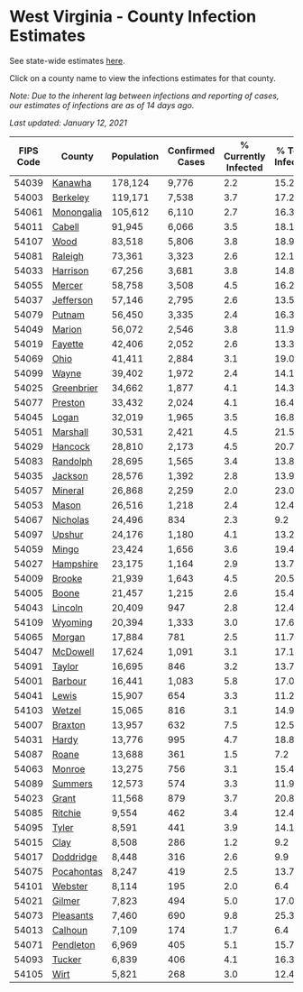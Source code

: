 # West Virginia - County Infection Estimates

See state-wide estimates [here](/infections/us-wv).

Click on a county name to view the infections estimates for that county.

*Note: Due to the inherent lag between infections and reporting of cases, our estimates of infections are as of 14 days ago.*

*Last updated: January 12, 2021*

|   FIPS Code |                   County |   Population |   Confirmed Cases |   % Currently Infected |   % Total Infected |
|-------------|--------------------------|--------------|-------------------|------------------------|--------------------|
|       54039 |       [Kanawha](kanawha) |      178,124 |             9,776 |                    2.2 |               15.2 |
|       54003 |     [Berkeley](berkeley) |      119,171 |             7,538 |                    3.7 |               17.2 |
|       54061 | [Monongalia](monongalia) |      105,612 |             6,110 |                    2.7 |               16.3 |
|       54011 |         [Cabell](cabell) |       91,945 |             6,066 |                    3.5 |               18.1 |
|       54107 |             [Wood](wood) |       83,518 |             5,806 |                    3.8 |               18.9 |
|       54081 |       [Raleigh](raleigh) |       73,361 |             3,323 |                    2.6 |               12.1 |
|       54033 |     [Harrison](harrison) |       67,256 |             3,681 |                    3.8 |               14.8 |
|       54055 |         [Mercer](mercer) |       58,758 |             3,508 |                    4.5 |               16.2 |
|       54037 |   [Jefferson](jefferson) |       57,146 |             2,795 |                    2.6 |               13.5 |
|       54079 |         [Putnam](putnam) |       56,450 |             3,335 |                    2.4 |               16.3 |
|       54049 |         [Marion](marion) |       56,072 |             2,546 |                    3.8 |               11.9 |
|       54019 |       [Fayette](fayette) |       42,406 |             2,052 |                    2.6 |               13.3 |
|       54069 |             [Ohio](ohio) |       41,411 |             2,884 |                    3.1 |               19.0 |
|       54099 |           [Wayne](wayne) |       39,402 |             1,972 |                    2.4 |               14.1 |
|       54025 | [Greenbrier](greenbrier) |       34,662 |             1,877 |                    4.1 |               14.3 |
|       54077 |       [Preston](preston) |       33,432 |             2,024 |                    4.1 |               16.4 |
|       54045 |           [Logan](logan) |       32,019 |             1,965 |                    3.5 |               16.8 |
|       54051 |     [Marshall](marshall) |       30,531 |             2,421 |                    4.5 |               21.5 |
|       54029 |       [Hancock](hancock) |       28,810 |             2,173 |                    4.5 |               20.7 |
|       54083 |     [Randolph](randolph) |       28,695 |             1,565 |                    3.4 |               13.8 |
|       54035 |       [Jackson](jackson) |       28,576 |             1,392 |                    2.8 |               13.9 |
|       54057 |       [Mineral](mineral) |       26,868 |             2,259 |                    2.0 |               23.0 |
|       54053 |           [Mason](mason) |       26,516 |             1,218 |                    2.4 |               12.4 |
|       54067 |     [Nicholas](nicholas) |       24,496 |               834 |                    2.3 |                9.2 |
|       54097 |         [Upshur](upshur) |       24,176 |             1,180 |                    4.1 |               13.2 |
|       54059 |           [Mingo](mingo) |       23,424 |             1,656 |                    3.6 |               19.4 |
|       54027 |   [Hampshire](hampshire) |       23,175 |             1,164 |                    2.9 |               13.7 |
|       54009 |         [Brooke](brooke) |       21,939 |             1,643 |                    4.5 |               20.5 |
|       54005 |           [Boone](boone) |       21,457 |             1,215 |                    2.6 |               15.4 |
|       54043 |       [Lincoln](lincoln) |       20,409 |               947 |                    2.8 |               12.4 |
|       54109 |       [Wyoming](wyoming) |       20,394 |             1,333 |                    3.0 |               17.6 |
|       54065 |         [Morgan](morgan) |       17,884 |               781 |                    2.5 |               11.7 |
|       54047 |     [McDowell](mcdowell) |       17,624 |             1,091 |                    3.1 |               17.1 |
|       54091 |         [Taylor](taylor) |       16,695 |               846 |                    3.2 |               13.7 |
|       54001 |       [Barbour](barbour) |       16,441 |             1,083 |                    5.8 |               17.0 |
|       54041 |           [Lewis](lewis) |       15,907 |               654 |                    3.3 |               11.2 |
|       54103 |         [Wetzel](wetzel) |       15,065 |               816 |                    3.1 |               14.9 |
|       54007 |       [Braxton](braxton) |       13,957 |               632 |                    7.5 |               12.5 |
|       54031 |           [Hardy](hardy) |       13,776 |               995 |                    4.7 |               18.8 |
|       54087 |           [Roane](roane) |       13,688 |               361 |                    1.5 |                7.2 |
|       54063 |         [Monroe](monroe) |       13,275 |               756 |                    3.1 |               15.4 |
|       54089 |       [Summers](summers) |       12,573 |               574 |                    3.3 |               11.9 |
|       54023 |           [Grant](grant) |       11,568 |               879 |                    3.7 |               20.8 |
|       54085 |       [Ritchie](ritchie) |        9,554 |               462 |                    3.4 |               12.4 |
|       54095 |           [Tyler](tyler) |        8,591 |               441 |                    3.9 |               14.1 |
|       54015 |             [Clay](clay) |        8,508 |               286 |                    1.2 |                9.2 |
|       54017 |   [Doddridge](doddridge) |        8,448 |               316 |                    2.6 |                9.9 |
|       54075 | [Pocahontas](pocahontas) |        8,247 |               419 |                    2.5 |               13.7 |
|       54101 |       [Webster](webster) |        8,114 |               195 |                    2.0 |                6.4 |
|       54021 |         [Gilmer](gilmer) |        7,823 |               494 |                    5.0 |               17.0 |
|       54073 |   [Pleasants](pleasants) |        7,460 |               690 |                    9.8 |               25.3 |
|       54013 |       [Calhoun](calhoun) |        7,109 |               174 |                    1.7 |                6.4 |
|       54071 |   [Pendleton](pendleton) |        6,969 |               405 |                    5.1 |               15.7 |
|       54093 |         [Tucker](tucker) |        6,839 |               406 |                    4.1 |               16.3 |
|       54105 |             [Wirt](wirt) |        5,821 |               268 |                    3.0 |               12.4 |